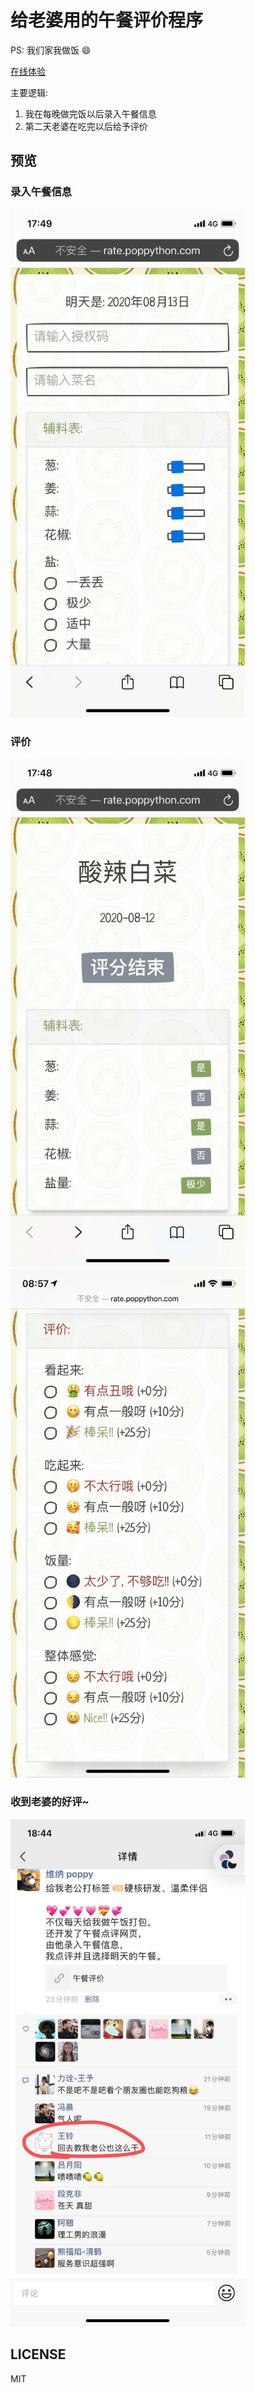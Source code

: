 # 给老婆用的午餐评价程序

PS: 我们家我做饭 😄 

[在线体验](http://rate.poppython.com)

主要逻辑:
1. 我在每晚做完饭以后录入午餐信息
2. 第二天老婆在吃完以后给予评价

## 预览

### 录入午餐信息
<img src="./doc/preview2.jpeg" width="375" />

### 评价
<img src="./doc/preview1.jpeg" width="375" />

<img src="./doc/preview0.jpeg" width="375" />

### 收到老婆的好评~
<img src="./doc/preview3.jpeg" width="375" />

## LICENSE
MIT
